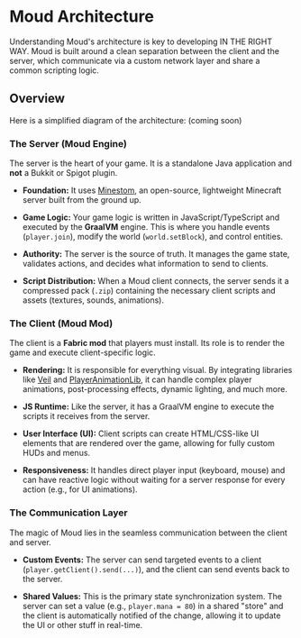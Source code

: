 # Moud Architecture

Understanding Moud's architecture is key to developing IN THE RIGHT WAY. 
Moud is built around a clean separation between the client and the server, which communicate via a custom network layer and share a common scripting logic.

## Overview

Here is a simplified diagram of the architecture:
(coming soon)

### The Server (Moud Engine)

The server is the heart of your game. It is a standalone Java application and **not** a Bukkit or Spigot plugin.

-   **Foundation:** It uses [Minestom](https://minestom.net/), an open-source, lightweight Minecraft server built from the ground up.

-   **Game Logic:** Your game logic is written in JavaScript/TypeScript and executed by the **GraalVM** engine. This is where you handle events (`player.join`), modify the world (`world.setBlock`), and control entities.

-   **Authority:** The server is the source of truth. It manages the game state, validates actions, and decides what information to send to clients.

-   **Script Distribution:** When a Moud client connects, the server sends it a compressed pack (`.zip`) containing the necessary client scripts and assets (textures, sounds, animations).

### The Client (Moud Mod)

The client is a **Fabric mod** that players must install. Its role is to render the game and execute client-specific logic.

-   **Rendering:** It is responsible for everything visual. By integrating libraries like [Veil](https://github.com/FoundryMC/Veil) and [PlayerAnimationLib](https://github.com/ZigyTheBird/PlayerAnimationLibrary/tree/main), it can handle complex player animations, post-processing effects, dynamic lighting, and much more.

-   **JS Runtime:** Like the server, it has a GraalVM engine to execute the scripts it receives from the server.

-   **User Interface (UI):** Client scripts can create HTML/CSS-like UI elements that are rendered over the game, allowing for fully custom HUDs and menus.

-   **Responsiveness:** It handles direct player input (keyboard, mouse) and can have reactive logic without waiting for a server response for every action (e.g., for UI animations).

### The Communication Layer

The magic of Moud lies in the seamless communication between the client and server.

-   **Custom Events:** The server can send targeted events to a client (`player.getClient().send(...)`), and the client can send events back to the server.

-   **Shared Values:** This is the primary state synchronization system. The server can set a value (e.g., `player.mana = 80`) in a shared "store" and the client is automatically notified of the change, allowing it to update the UI or other stuff in real-time.